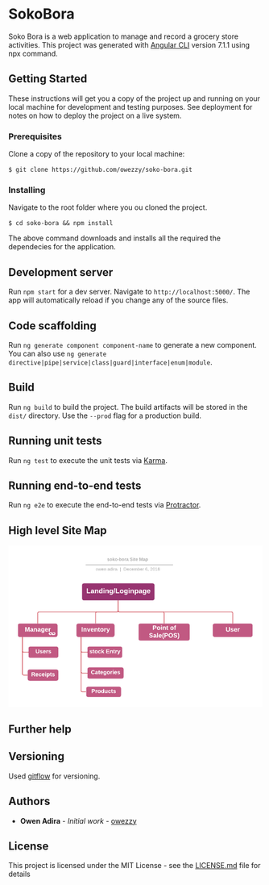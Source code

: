 # SokoBora
Soko Bora is a web application to manage and record a grocery store activities. This project was generated with [Angular CLI](https://github.com/angular/angular-cli) version 7.1.1 using npx command.


## Getting Started

These instructions will get you a copy of the project up and running on your local machine for development and testing purposes. See deployment for notes on how to deploy the project on a live system.

### Prerequisites
Clone a copy of the repository to your local machine:

```
$ git clone https://github.com/owezzy/soko-bora.git

```

### Installing

Navigate to the root folder where you ou cloned the project.

```
$ cd soko-bora && npm install
```
The above command downloads and installs all the required the dependecies for the application.

## Development server

Run `npm start` for a dev server. Navigate to `http://localhost:5000/`. The app will automatically reload if you change any of the source files.

## Code scaffolding

Run `ng generate component component-name` to generate a new component. You can also use `ng generate directive|pipe|service|class|guard|interface|enum|module`.

## Build

Run `ng build` to build the project. The build artifacts will be stored in the `dist/` directory. Use the `--prod` flag for a production build.

## Running unit tests

Run `ng test` to execute the unit tests via [Karma](https://karma-runner.github.io).

## Running end-to-end tests

Run `ng e2e` to execute the end-to-end tests via [Protractor](http://www.protractortest.org/).


## High level Site Map
![site map](/src/assets/soko-bora-site-map.png)
## Further help



## Versioning

Used [gitflow](https://nvie.com/posts/a-successful-git-branching-model/) for versioning.

## Authors

* **Owen Adira** - *Initial work* - [owezzy](https://owezzy.github.io)


## License

This project is licensed under the MIT License - see the [LICENSE.md](LICENSE.md) file for details


